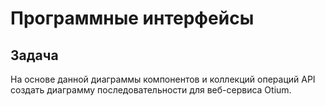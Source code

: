 # Программные интерфейсы

## Задача

На основе данной диаграммы компонентов и коллекций операций API создать диаграмму последовательности для веб-сервиса Otium.

